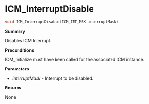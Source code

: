 # ICM_InterruptDisable

```c
void ICM_InterruptDisable(ICM_INT_MSK interruptMask)
```

**Summary**

Disables ICM Interrupt.

**Preconditions**

ICM_Initialize must have been called for the associated ICM instance.

**Parameters**

* *interruptMask* - Interrupt to be disabled.

**Returns**

None
